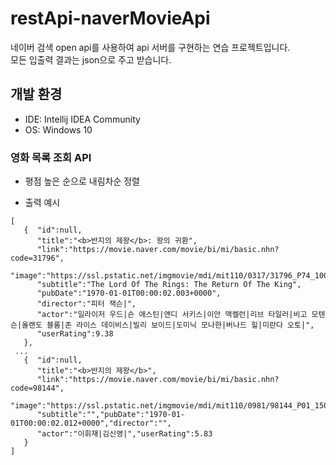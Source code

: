 # restApi-naverMovieApi

네이버 검색 open api를 사용하여 api 서버를 구현하는 연습 프로젝트입니다.   
모든 입출력 결과는 json으로 주고 받습니다.

## 개발 환경
+ IDE: Intellij IDEA Community
+ OS: Windows 10

### 영화 목록 조회 API
+ 평점 높은 순으로 내림차순 정렬   
- 출력 예시   
```
[   
   {  "id":null,   
      "title":"<b>반지의 제왕</b>: 왕의 귀환",
      "link":"https://movie.naver.com/movie/bi/mi/basic.nhn?code=31796",   
      "image":"https://ssl.pstatic.net/imgmovie/mdi/mit110/0317/31796_P74_100250.jpg",   
      "subtitle":"The Lord Of The Rings: The Return Of The King",   
      "pubDate":"1970-01-01T00:00:02.003+0000",   
      "director":"피터 잭슨|",   
      "actor":"일라이저 우드|숀 애스틴|앤디 서키스|이안 맥켈런|리브 타일러|비고 모텐슨|올랜도 블룸|존 라이스 데이비스|빌리 보이드|도미닉 모나한|버나드 힐|미란다 오토|",   
      "userRating":9.38   
   },   
 ...
   {  "id":null,
      "title":"<b>반지의 제왕</b>",
      "link":"https://movie.naver.com/movie/bi/mi/basic.nhn?code=98144",
      "image":"https://ssl.pstatic.net/imgmovie/mdi/mit110/0981/98144_P01_150352.jpg",
      "subtitle":"","pubDate":"1970-01-01T00:00:02.012+0000","director":"",
      "actor":"이휘재|김신영|","userRating":5.83
   }
]
```
